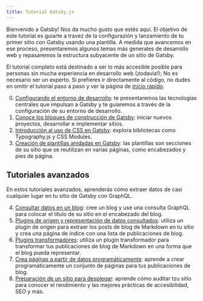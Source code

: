 ```yaml
---
title: Tutorial Gatsby.js
---
```


Bienvenido a Gatsby! Nos da mucho gusto que estés aquí. El objetivo de este tutorial es guiarte a travez de la configurazión y lanzamiento de tu primer sitio con Gatsby usando una plantilla. A medida que avancemos en ese proceso, presentaremos algunos temas más generales de desarrollo web y repasaremos la estructura subyacente de un sitio de Gatsby.

El tutorial completo está destinado a ser lo más accesible posible para personas sin mucha experiencia en desarrollo web (¡todavía!); No es necesario ser un experto. Si prefieres ir directamente al código, no dudes en omitir el tutorial paso a paso y ver la página de [inicio rápido](/docs/).

0. [Configurando el entorno de desarrollo](/tutorial/part-zero/): te presentaremos las tecnologías centrales que impulsan a Gatsby y te guiaremos a través de la configuración de su entorno de desarrollo.
1. [Conoce los bloques de construcción de Gatsby](/tutorial/part-one/): iniciar nuevos proyectos, desarrollar e implementar sitios.
1. [Introducción al uso de CSS en Gatsby](/tutorial/part-two/): explora bibliotecas como Typography.js y CSS Modules.
1. [Creación de plantillas anidadas en Gatsby](/tutorial/part-three/): las plantillas son secciones de su sitio que se reutilizan en varias páginas, como encabezados y pies de página.

## Tutoriales avanzados

En estos tutoriales avanzados, aprenderás cómo extraer datos de casi cualquier lugar en tu sitio de Gatsby con GraphQL.

4. [Consultar datos en un blog](/tutorial/part-four/): cree un blog y use una consulta GraphQL para colocar el título de su sitio en el encabezado del blog.
5. [Plugins de origen y representación de datos consultados](/tutorial/part-five/): utiliza un plugin de origen para extraer los posts de blog de Markdown en tu sitio y crea una página de índice con una lista de publicaciones de blog.
6. [Plugins transformadores](/tutorial/part-six/): utiliza un plugin transformador para transformar tus publicaciones de blog de Markdown en una forma que el blog pueda representar.
7. [Crea páginas a partir de datos programáticamente](/tutorial/part-seven/): aprende a crear programáticamente un conjunto de páginas para tus publicaciones de blog.
8. [Preparación de un sitio para desplegar](/tutorial/part-eight/): aprende cómo auditar tzu sitio para conocer el rendimiento y las mejores prácticas de accesibilidad, SEO y más.
